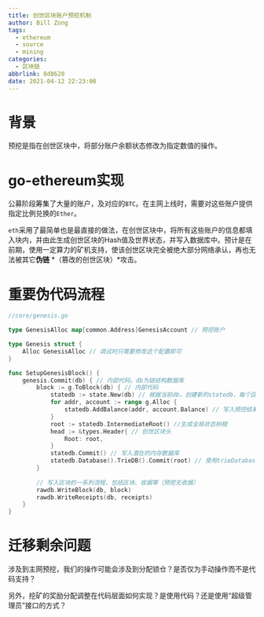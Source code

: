 ```yaml
---
title: 创世区块账户预挖机制
author: Bill Zong
tags:
  - ethereum
  - source
  - mining
categories:
  - 区块链
abbrlink: 8d8620
date: 2021-04-12 22:23:00
---
```

# 背景

预挖是指在创世区块中，将部分账户余额状态修改为指定数值的操作。

# go-ethereum实现

公募阶段筹集了大量的账户，及对应的`BTC`。在主网上线时，需要对这些账户提供指定比例兑换的`Ether`。

`eth`采用了最简单也是最直接的做法，在创世区块中，将所有这些账户的信息都填入块内，并由此生成创世区块的Hash值及世界状态，并写入数据库中。预计是在前期，使用一定算力的矿机支持，使该创世区块完全被绝大部分网络承认，再也无法被其它**伪链** *（篡改的创世区块）*攻击。

# 重要伪代码流程

```go
//core/genesis.go

type GenesisAlloc map[common.Address]GenesisAccount // 预挖账户

type Genesis struct {
	Alloc GenesisAlloc // 调试时只需要修改这个配置即可
}

func SetupGenesisBlock() {
	genesis.Commit(db) { // 内部代码。db为链结构数据库
		block := g.ToBlock(db) { // 内部代码
			statedb := state.New(db) // 根据当前db，创建新的statedb，每个区块都会对应一个
			for addr, account := range g.Alloc {
				statedb.AddBalance(addr, account.Balance) // 写入预挖结果
			}
			root := statedb.IntermediateRoot() //生成全局状态树根
			head := &types.Header{ // 创世区块头
				Root: root,
			}
			statedb.Commit() // 写入潜在的内存数据库
			statedb.Database().TrieDB().Commit(root) // 使用trieDatabase写入树
		}
		
		// 写入区块的一系列流程，包括区块、收据等（预挖无收据）
		rawdb.WriteBlock(db, block)
		rawdb.WriteReceipts(db, receipts)
	}
}

```

# 迁移剩余问题

涉及到主网预挖，我们的操作可能会涉及到分配锁仓？是否仅为手动操作而不是代码支持？

另外，挖矿的奖励分配调整在代码层面如何实现？是使用代码？还是使用“超级管理员”接口的方式？